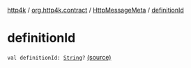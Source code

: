 [http4k](../../index.md) / [org.http4k.contract](../index.md) / [HttpMessageMeta](index.md) / [definitionId](./definition-id.md)

# definitionId

`val definitionId: `[`String`](https://kotlinlang.org/api/latest/jvm/stdlib/kotlin/-string/index.html)`?` [(source)](https://github.com/http4k/http4k/blob/master/http4k-contract/src/main/kotlin/org/http4k/contract/routeMeta.kt#L11)